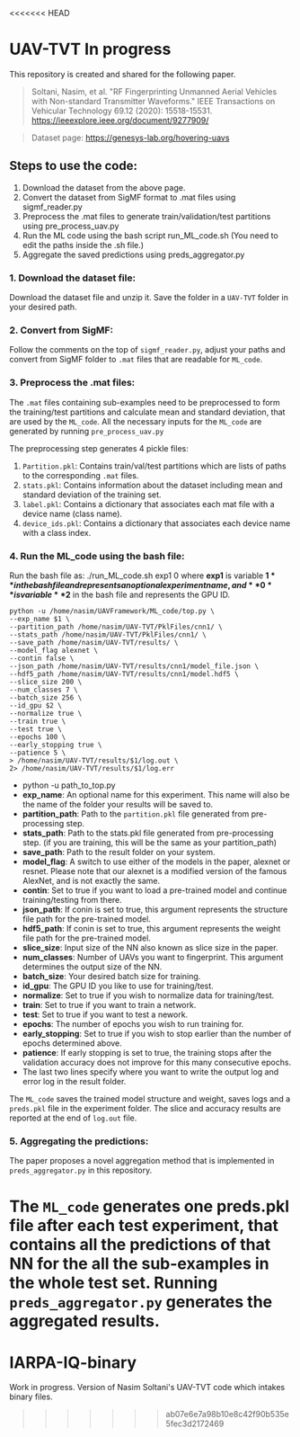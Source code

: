 <<<<<<< HEAD
# UAV-TVT In progress

This repository is created and shared for the following paper.
> Soltani, Nasim, et al. "RF Fingerprinting Unmanned Aerial Vehicles with Non-standard Transmitter Waveforms." IEEE Transactions on Vehicular Technology 69.12 (2020): 15518-15531. 
	https://ieeexplore.ieee.org/document/9277909/

> Dataset page: 	https://genesys-lab.org/hovering-uavs

## Steps to use the code:

1. Download the dataset from the above page.
2. Convert the dataset from SigMF format to .mat files using sigmf_reader.py
3. Preprocess the .mat files to generate train/validation/test partitions using pre_process_uav.py
4. Run the ML code using the bash script run_ML_code.sh (You need to edit the paths inside the .sh file.)
5. Aggregate the saved predictions using preds_aggregator.py

### 1. Download the dataset file:
Download the dataset file and unzip it. Save the folder in a `UAV-TVT` folder in your desired path.

### 2. Convert from SigMF:
Follow the comments on the top of `sigmf_reader.py`, adjust your paths and convert from SigMF folder to `.mat` files that are readable for `ML_code`.

### 3. Preprocess the .mat files:
The `.mat` files containing sub-examples need to be preprocessed to form the training/test partitions and calculate mean and standard deviation, that are used by the `ML_code`. All the necessary inputs for the `ML_code` are generated by running `pre_process_uav.py`

The preprocessing step generates 4 pickle files:

1. `Partition.pkl`: Contains train/val/test partitions which are lists of paths to the corresponding `.mat` files.
2. `stats.pkl`: Contains information about the dataset including mean and standard deviation of the training set.
3. `label.pkl`: Contains a dictionary that associates each mat file with a device name (class name).
4. `device_ids.pkl`: Contains a dictionary that associates each device name with a class index.

### 4. Run the ML_code using the bash file:

Run the bash file as:
	./run_ML_code.sh exp1 0
where **exp1** is variable **$1** in the bash file and represents an optional experiment name, and **0** is variable **$2** in the bash file and represents the GPU ID.

	python -u /home/nasim/UAVFramework/ML_code/top.py \
	--exp_name $1 \
	--partition_path /home/nasim/UAV-TVT/PklFiles/cnn1/ \
	--stats_path /home/nasim/UAV-TVT/PklFiles/cnn1/ \
	--save_path /home/nasim/UAV-TVT/results/ \
	--model_flag alexnet \
	--contin false \
	--json_path /home/nasim/UAV-TVT/results/cnn1/model_file.json \
	--hdf5_path /home/nasim/UAV-TVT/results/cnn1/model.hdf5 \
	--slice_size 200 \
	--num_classes 7 \
	--batch_size 256 \
	--id_gpu $2 \
	--normalize true \
	--train true \
	--test true \
	--epochs 100 \
	--early_stopping true \
	--patience 5 \
	> /home/nasim/UAV-TVT/results/$1/log.out \
	2> /home/nasim/UAV-TVT/results/$1/log.err
	
- python -u path_to_top.py
- **exp_name**: An optional name for this experiment. This name will also be the name of the folder your results will be saved to.
- **partition_path**: Path to the `partition.pkl` file generated from pre-processing step.
- **stats_path**: Path to the stats.pkl file generated from pre-processing step. (if you are training, this will be the same as your partition_path)
- **save_path**: Path to the result folder on your system.
- **model_flag**: A switch to use either of the models in the paper, alexnet or resnet. Please note that our alexnet is a modified version of the famous AlexNet, and is not exactly the same.
- **contin**: Set to true if you want to load a pre-trained model and continue training/testing from there.
- **json_path**: If conin is set to true, this argument represents the structure file path for the pre-trained model.
- **hdf5_path**: If conin is set to true, this argument represents the weight file path for the pre-trained model.
- **slice_size**: Input size of the NN also known as slice size in the paper.
- **num_classes**: Number of UAVs you want to fingerprint. This argument determines the output size of the NN.
- **batch_size**: Your desired batch size for training.
- **id_gpu**: The GPU ID you like to use for training/test.
- **normalize**: Set to true if you wish to normalize data for training/test.
- **train**: Set to true if you want to train a network.
- **test**: Set to true if you want to test a nework.
- **epochs**: The number of epochs you wish to run training for.
- **early_stopping**: Set to true if you wish to stop earlier than the number of epochs determined above.
- **patience**: If early stopping is set to true, the training stops after the validation accuracy does not improve for this many consecutive epochs.
- The last two lines specify where you want to write the output log and error log in the result folder.

The `ML_code` saves the trained model structure and weight, saves logs and a `preds.pkl` file in the experiment folder.
The slice and accuracy results are reported at the end of `log.out` file.

### 5. Aggregating the predictions:
The paper proposes a novel aggregation method that is implemented in `preds_aggregator.py` in this repository.

The `ML_code` generates one preds.pkl file after each test experiment, that contains all the predictions of that NN for the all the sub-examples in the whole test set. Running `preds_aggregator.py` generates the aggregated results.
=======
# IARPA-IQ-binary
Work in progress. Version of Nasim Soltani's UAV-TVT code which intakes binary files.
>>>>>>> ab07e6e7a98b10e8c42f90b535e5fec3d2172469
